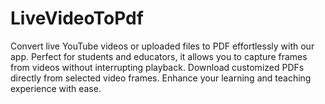 # LiveVideoToPdf
Convert live YouTube videos or uploaded files to PDF effortlessly with our app. Perfect for students and educators, it allows you to capture frames from videos without interrupting playback. Download customized PDFs directly from selected video frames. Enhance your learning and teaching experience with ease.
